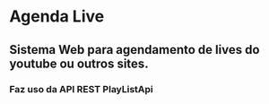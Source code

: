# Agenda Live

## Sistema Web para agendamento de lives do youtube ou outros sites.
### Faz uso da API REST PlayListApi

